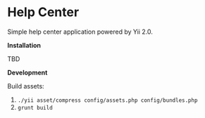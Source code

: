 Help Center
===============================

Simple help center application powered by Yii 2.0.

**Installation**

TBD

**Development**

Build assets:

1. ```./yii asset/compress config/assets.php config/bundles.php```
1. ```grunt build```
